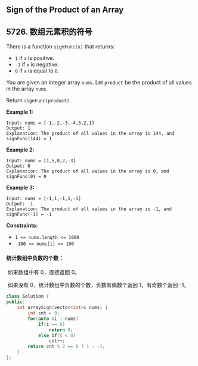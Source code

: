 ## Sign of the Product of an Array

## 5726. 数组元素积的符号

There is a function `signFunc(x)` that returns:

- `1` if `x` is positive.
- `-1` if `x` is negative.
- `0` if `x` is equal to `0`.

You are given an integer array `nums`. Let `product` be the product of all values in the array `nums`.

Return `signFunc(product)`.

**Example 1:**

```
Input: nums = [-1,-2,-3,-4,3,2,1]
Output: 1
Explanation: The product of all values in the array is 144, and signFunc(144) = 1
```

**Example 2:**

```
Input: nums = [1,5,0,2,-3]
Output: 0
Explanation: The product of all values in the array is 0, and signFunc(0) = 0
```

**Example 3:**

```
Input: nums = [-1,1,-1,1,-1]
Output: -1
Explanation: The product of all values in the array is -1, and signFunc(-1) = -1
```

**Constraints:**

- `1 <= nums.length <= 1000`
- `-100 <= nums[i] <= 100`

#### 统计数组中负数的个数：

​		如果数组中有 0，直接返回 0。

​		如果没有 0，统计数组中负数的个数，负数有偶数个返回 1，有奇数个返回 -1。

```c++
class Solution {
public:
    int arraySign(vector<int>& nums) {
        int cnt = 0;
        for(auto &i : nums)
            if(i == 0)
                return 0;
            else if(i < 0)
                cnt++;
        return cnt % 2 == 0 ? 1 : -1;
    }
};
```

